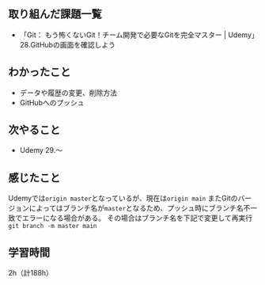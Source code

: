 ## 取り組んだ課題一覧
- 「Git： もう怖くないGit！チーム開発で必要なGitを完全マスター | Udemy」28.GitHubの画面を確認しよう

## わかったこと
- データや履歴の変更、削除方法
- GitHubへのプッシュ

## 次やること
- Udemy 29.～

## 感じたこと
Udemyでは`origin master`となっているが、現在は`origin main`
またGitのバージョンによってはブランチ名が`master`となるため、プッシュ時にブランチ名不一致でエラーになる場合がある。
その場合はブランチ名を下記で変更して再実行  
`git branch -m master main`

## 学習時間
2h（計188h）
